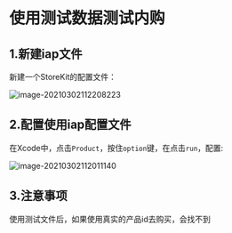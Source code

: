 # 使用测试数据测试内购

## 1.新建iap文件

新建一个StoreKit的配置文件：

![image-20210302112208223](https://tva1.sinaimg.cn/large/e6c9d24ely1go5e9qcgaqj213s0cc3zm.jpg)

## 2.配置使用iap配置文件

在Xcode中，点击`Product`，按住`option`键，在点击`run`，配置:

![image-20210302112011140](https://tva1.sinaimg.cn/large/e6c9d24ely1go5e7pdj83j21fu0s00xl.jpg)

## 3.注意事项

使用测试文件后，如果使用真实的产品id去购买，会找不到